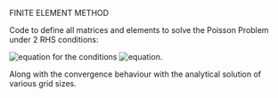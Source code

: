 FINITE ELEMENT METHOD

Code to define all matrices and elements to solve the Poisson Problem under 2 RHS conditions:

![equation](<img src="http://www.sciweavers.org/tex2img.php?eq=%5CDelta%20u%20%3D%20f&bc=White&fc=Black&im=jpg&fs=12&ff=arev&edit=0" align="center" border="0" alt="\Delta u = f" width="56" height="19"/>) 
for the conditions
![equation](<img src="http://www.sciweavers.org/tex2img.php?eq=f%3D1%20%2F%20%5Cdelta_%7B0.5%7D&bc=White&fc=Black&im=jpg&fs=12&ff=arev&edit=0" align="center" border="0" alt="f=1 / \delta_{0.5}" width="82" height="19"/>).

Along with the convergence behaviour with the analytical solution of various grid sizes.
